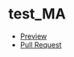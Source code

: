 # test_MA

- [Preview](https://kristof22122.github.io/test_MA/)
- [Pull Request](https://github.com/kristof22122/test_MA/pull/1)